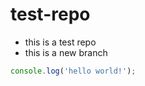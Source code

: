 test-repo
=========

- this is a test repo
- this is a new branch

```javascript
console.log('hello world!');
```
